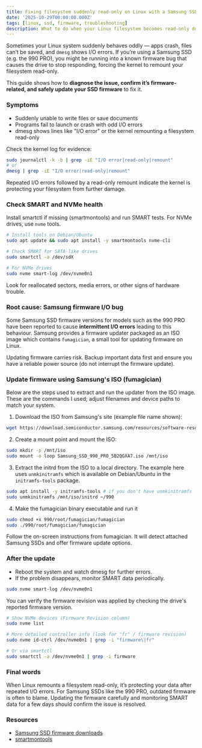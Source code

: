 ```yaml
---
title: Fixing filesystem suddenly read-only on Linux with a Samsung SSD
date: '2025-10-29T00:00:00.000Z'
tags: [linux, ssd, firmware, troubleshooting]
description: What to do when your Linux filesystem becomes read-only due to I/O errors from a Samsung SSD and how to update the firmware safely.
---
```


Sometimes your Linux system suddenly behaves oddly — apps crash, files can’t be saved, and `dmesg` shows I/O errors.
If you’re using a Samsung SSD (e.g. the 990 PRO), you might be running into a known firmware bug that causes the drive to stop responding, forcing the kernel to remount your filesystem read-only.

This guide shows how to **diagnose the issue, confirm it’s firmware-related, and safely update your SSD firmware** to fix it.

### Symptoms

- Suddenly unable to write files or save documents
- Programs fail to launch or crash with odd I/O errors
- dmesg shows lines like "I/O error" or the kernel remounting a filesystem read-only

Check the kernel log for evidence:

```bash
sudo journalctl -k -b | grep -iE "I/O error|read-only|remount"
# or
dmesg | grep -iE "I/O error|read-only|remount"
```

<Note type="tip">Repeated I/O errors followed by a read-only remount indicate the kernel is protecting your filesystem from further damage.</Note>

### Check SMART and NVMe health

Install smartctl if missing (smartmontools) and run SMART tests. For NVMe drives, use `nvme` tools.

```bash
# Install tools on Debian/Ubuntu
sudo apt update && sudo apt install -y smartmontools nvme-cli

# Check SMART for SATA-like drives
sudo smartctl -a /dev/sdX

# For NVMe drives
sudo nvme smart-log /dev/nvme0n1
```

Look for reallocated sectors, media errors, or other signs of hardware trouble.

### Root cause: Samsung firmware I/O bug

Some Samsung SSD firmware versions for models such as the 990 PRO have been reported to cause **intermittent I/O errors** leading to this behaviour. Samsung provides a firmware updater packaged as an ISO image which contains `fumagician`, a small tool for updating firmware on Linux.

<Note type="warning">
Updating firmware carries risk. Backup important data first and ensure you have a reliable power source (do not interrupt the firmware update).
</Note>

### Update firmware using Samsung's ISO (fumagician)

Below are the steps used to extract and run the updater from the ISO image. These are the commands I used; adjust filenames and device paths to match your system.

1. Download the ISO from Samsung's site (example file name shown):

```bash
wget https://download.semiconductor.samsung.com/resources/software-resources/Samsung_SSD_990_PRO_5B2QGXA7.iso
```

2. Create a mount point and mount the ISO:

```bash
sudo mkdir -p /mnt/iso
sudo mount -o loop Samsung_SSD_990_PRO_5B2QGXA7.iso /mnt/iso
```

3. Extract the initrd from the ISO to a local directory. The example here uses `unmkinitramfs` which is available on Debian/Ubuntu in the `initramfs-tools` package.

```bash
sudo apt install -y initramfs-tools # if you don't have unmkinitramfs
sudo unmkinitramfs /mnt/iso/initrd ~/990
```

4. Make the fumagician binary executable and run it

```bash
sudo chmod +x 990/root/fumagician/fumagician
sudo ./990/root/fumagician/fumagician
```

Follow the on-screen instructions from fumagician. It will detect attached Samsung SSDs and offer firmware update options.

### After the update

- Reboot the system and watch dmesg for further errors.
- If the problem disappears, monitor SMART data periodically.

```bash
sudo nvme smart-log /dev/nvme0n1
```

You can verify the firmware revision was applied by checking the drive's reported firmware version.

```bash
# Show NVMe devices (Firmware Revision column)
sudo nvme list

# More detailed controller info (look for "fr" / firmware revision)
sudo nvme id-ctrl /dev/nvme0n1 | grep -i "firmware\|fr"

# Or via smartctl
sudo smartctl -a /dev/nvme0n1 | grep -i firmware
```

### Final words

When Linux remounts a filesystem read-only, it’s protecting your data after repeated I/O errors. For Samsung SSDs like the 990 PRO, outdated firmware is often to blame.
Updating the firmware carefully and monitoring SMART data for a few days should confirm the issue is resolved.

### Resources
- [Samsung SSD firmware downloads](https://semiconductor.samsung.com/consumer-storage/support/tools/)
- [smartmontools](https://www.smartmontools.org/)
